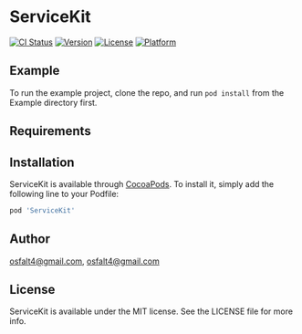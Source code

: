 # ServiceKit

[![CI Status](https://img.shields.io/travis/osfalt4@gmail.com/ServiceKit.svg?style=flat)](https://travis-ci.org/osfalt4@gmail.com/ServiceKit)
[![Version](https://img.shields.io/cocoapods/v/ServiceKit.svg?style=flat)](https://cocoapods.org/pods/ServiceKit)
[![License](https://img.shields.io/cocoapods/l/ServiceKit.svg?style=flat)](https://cocoapods.org/pods/ServiceKit)
[![Platform](https://img.shields.io/cocoapods/p/ServiceKit.svg?style=flat)](https://cocoapods.org/pods/ServiceKit)

## Example

To run the example project, clone the repo, and run `pod install` from the Example directory first.

## Requirements

## Installation

ServiceKit is available through [CocoaPods](https://cocoapods.org). To install
it, simply add the following line to your Podfile:

```ruby
pod 'ServiceKit'
```

## Author

osfalt4@gmail.com, osfalt4@gmail.com

## License

ServiceKit is available under the MIT license. See the LICENSE file for more info.
